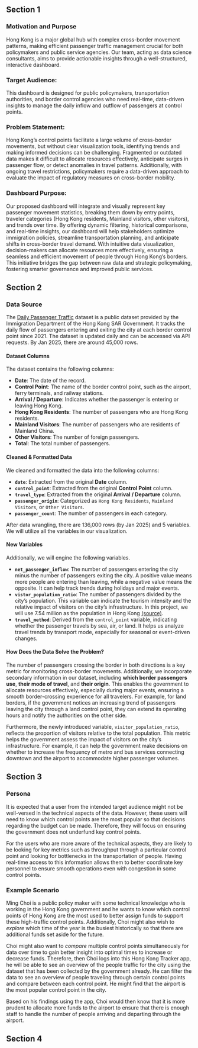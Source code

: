 ## Section 1
### Motivation and Purpose

Hong Kong is a major global hub with complex cross-border movement patterns, making efficient passenger traffic management crucial for both policymakers and public service agencies. 
Our team, acting as data science consultants, aims to provide actionable insights through a well-structured, interactive dashboard.

### Target Audience:

This dashboard is designed for public policymakers, transportation authorities, and border control agencies who need real-time, data-driven insights to manage the daily inflow and outflow of passengers at control points.

### Problem Statement:

Hong Kong’s control points facilitate a large volume of cross-border movements, but without clear visualization tools, identifying trends and making informed decisions can be challenging. 
Fragmented or outdated data makes it difficult to allocate resources effectively, anticipate surges in passenger flow, or detect anomalies in travel patterns. 
Additionally, with ongoing travel restrictions, policymakers require a data-driven approach to evaluate the impact of regulatory measures on cross-border mobility.

### Dashboard Purpose:

Our proposed dashboard will integrate and visually represent key passenger movement statistics, breaking them down by entry points, traveler categories 
(Hong Kong residents, Mainland visitors, other visitors), and trends over time. 
By offering dynamic filtering, historical comparisons, and real-time insights, our dashboard will help stakeholders optimize immigration policies, streamline transportation planning, and anticipate shifts in cross-border travel demand. 
With intuitive data visualization, decision-makers can allocate resources more effectively, ensuring a seamless and efficient movement of people through Hong Kong’s borders.
This initiative bridges the gap between raw data and strategic policymaking, fostering smarter governance and improved public services.

## Section 2
### Data Source
The [Daily Passenger Traffic](https://data.gov.hk/en-data/dataset/hk-immd-set5-statistics-daily-passenger-traffic) dataset is a public dataset provided by the Immigration Department of the Hong Kong SAR Government. It tracks the daily flow of passengers entering and exiting the city at each border control point since 2021. The dataset is updated daily and can be accessed via API requests. By Jan 2025, there are around 45,000 rows. 

#### Dataset Columns  
The dataset contains the following columns:  

- **Date**: The date of the record.  
- **Control Point**: The name of the border control point, such as the airport, ferry terminals, and railway stations.  
- **Arrival / Departure**: Indicates whether the passenger is entering or leaving Hong Kong.  
- **Hong Kong Residents**: The number of passengers who are Hong Kong residents.  
- **Mainland Visitors**: The number of passengers who are residents of Mainland China.  
- **Other Visitors**: The number of foreign passengers.  
- **Total**: The total number of passengers.

#### Cleaned & Formatted Data  
We cleaned and formatted the data into the following columns:  

- **`date`**: Extracted from the original **Date** column.  
- **`control_point`**: Extracted from the original **Control Point** column.  
- **`travel_type`**: Extracted from the original **Arrival / Departure** column.  
- **`passenger_origin`**: Categorized as `Hong Kong Residents`, `Mainland Visitors`, or `Other Visitors`.  
- **`passenger_count`**: The number of passengers in each category.  

After data wrangling, there are 136,000 rows (by Jan 2025) and 5 variables. We will utilize all the variables in our visualization.

#### New Variables
Additionally, we will engine the following variables.

- **`net_passenger_inflow`**: The number of passengers entering the city minus the number of passengers exiting the city. A positive value means more people are entering than leaving, while a negative value means the opposite. It can help track trends during holidays and major events.
- **`vistor_population_ratio`**: The number of passengers divided by the city’s population. This variable can indicate the tourism intensity and the relative impact of visitors on the city’s infrastructure. In this project, we will use 7.54 million as the population in Hong Kong [(source)](https://www.gov.hk/en/about/abouthk/facts.htm).
- **`travel_method`**: Derived from the `control_point` variable, indicating whether the passenger travels by sea, air, or land. It helps us analyze travel trends by transport mode, especially for seasonal or event-driven changes.

#### How Does the Data Solve the Problem?
The number of passengers crossing the border in both directions is a key metric for monitoring cross-border movements. Additionally, we incorporate secondary information in our dataset, including **which border passengers use**, **their mode of travel**, and **their origin**. This enables the government to allocate resources effectively, especially during major events, ensuring a smooth border-crossing experience for all travelers. For example, for land borders, if the government notices an increasing trend of passengers leaving the city through a land control point, they can extend its operating hours and notify the authorities on the other side.

Furthermore, the newly introduced variable, `visitor_population_ratio`, reflects the proportion of visitors relative to the total population. This metric helps the government assess the impact of visitors on the city’s infrastructure. For example, it can help the government make decisions on whether to increase the frequency of metro and bus services connecting downtown and the airport to accommodate higher passenger volumes.

## Section 3

### Persona

It is expected that a user from the intended target audience might not be well-versed in the
technical aspects of the data. However, these users will need to know which control points are
the most popular so that decisions regarding the budget can be made. Therefore, they will focus
on ensuring the government does not underfund key control points.

For the users who are more aware of the technical aspects, they are likely to be looking for key
metrics such as throughput through a particular control point and looking for bottlenecks in the
transportation of people. Having real-time access to this information allows them to better
coordinate key personnel to ensure smooth operations even with congestion in some control points.

### Example Scenario

Ming Choi is a public policy maker with some technical knowledge who is working in the Hong Kong
government and he wants to know which control points of Hong Kong are the most used to better
assign funds to support these high-traffic control points. Additionally, Choi might also wish to
*explore* which time of the year is the busiest historically so that there are additional funds
set aside for the future.

Choi might also want to *compare* multiple control points simultaneously for data over time to
gain better insight into optimal times to increase or decrease funds. Therefore, then Choi logs
into this Hong Kong Tracker app, he will be able to see an overview of the people traffic for the
city using the dataset that has been collected by the government already. He can filter the data
to see an overview of people traveling through certain control points and compare between each
control point. He might find that the airport is the most popular control point in the city.

Based on his findings using the app, Choi would then know that it is more prudent to allocate
more funds to the airport to ensure that there is enough staff to handle the number of people 
arriving and departing through the airport.

## Section 4